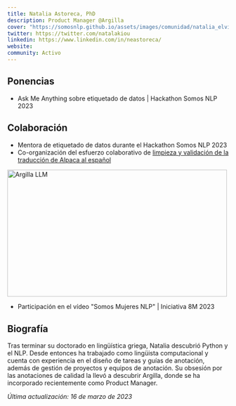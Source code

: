 ```yaml
---
title: Natalia Astoreca, PhD
description: Product Manager @Argilla
cover: "https://somosnlp.github.io/assets/images/comunidad/natalia_elvira.jpeg"
twitter: https://twitter.com/natalakiou
linkedin: https://www.linkedin.com/in/neastoreca/
website: 
community: Activo
---
```


## Ponencias

- Ask Me Anything sobre etiquetado de datos | Hackathon Somos NLP 2023

<EventSummary
    description=""
    poster="https://somosnlp.github.io/assets/images/eventos/230323_ama_con_natalia_elvira.jpg"
    video="https://www.youtube.com/embed/A0ORiFldWLQ"
    name=""
    website=""
    twitter=""
    linkedin=""
    github=""
    bio=""
/>

## Colaboración

- Mentora de etiquetado de datos durante el Hackathon Somos NLP 2023
- Co-organización del esfuerzo colaborativo de [limpieza y validación de la traducción de Alpaca al español](https://huggingface.co/datasets/somosnlp/somos-clean-alpaca-es)

<div class="flex justify-center">
    <a href="https://huggingface.co/datasets/somosnlp/somos-clean-alpaca-es" target="_blank">
        <img src="https://somosnlp.github.io/assets/images/blog/argilla_llm.webp" alt="Argilla LLM" width="500" height="289.71" />
    </a>
</div>

- Participación en el vídeo "Somos Mujeres NLP" | Iniciativa 8M 2023

<EventSummary
    description=""
    poster="https://somosnlp.github.io/assets/images/eventos/230308_video_8m.jpg"
    video="https://www.youtube.com/embed/ZLd85RiLViQ"
    name=""
    website=""
    twitter=""
    linkedin=""
    github=""
    bio=""
/>

## Biografía

Tras terminar su doctorado en lingüística griega, Natalia descubrió Python y el NLP. Desde entonces ha trabajado como lingüista computacional y cuenta con experiencia en el diseño de tareas y guías de anotación, además de gestión de proyectos y equipos de anotación. Su obsesión por las anotaciones de calidad la llevó a descubrir Argilla, donde se ha incorporado recientemente como Product Manager. 

*Última actualización: 16 de marzo de 2023*
